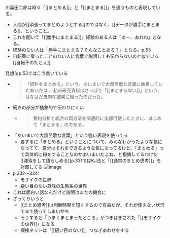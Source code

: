 
川喜田二郎は時々「[[まとめる]]」と「[[まとまる]]」を違うものと表現している。
- 人間が[[頑張ってまとめようとする]]のではなく、[[データが勝手にまとまる]]、ということ。
- これを聞いて「[[勝手にまとまる]]」経験のある人は「あー、あれね」となる。
- 経験のない人は「勝手にまとまる？そんなことある？」となる。p.53
- 自転車に乗ったことのない人に言葉で説明しても伝わらないのと似ている [[自転車のたとえ]]

発想法p.53ではこう書いている
- > 「資料をまとめる」という、あいまいで大風呂敷な言葉に執着していたあいだは 、私の研究資料はさっぱり「[[まとまらない]]」という、はなはだ皮肉な結果に陥ったのだった。
- 続きの部分が抽象的で伝わりにくい
    - > 要約分析と統合の両方法を関連的に全部行使したときに、はじめて「まとまる」のである。
- 「あいまいで大風呂敷な言葉」という強い表現を使ってる
    - 要するに「まとめる」ということについて、みんなわかったような気になってて、自分はそれをできるような気になってるけど、「まとめる」って具体的に何をすることなのかあいまいだよね、と指摘してるわけだ
[[渾沌をして語らしめる]]p.331ではKJ法と「[[通常のまとめ思考]]」を対置してる
![image](https://gyazo.com/01d61be24ae351deb2290f04d0c2082e/thumb/1000)
- p.332〜334:
    - モザイクの世界
    - 縫い目のない意味の生態系の世界
- これは面白い話なんだけど説明はまたの機会に
- ざっくりいうと
    - [[まとめ思考]]は判断時間を短くするので有益だが、それが使えない状況でまで使ってしまいがち
    - そうすると「うまくまとまったところ」がつぎはぎされた「[[モザイクの世界]]」になる
    - 探検ネットは「[[縫い目のない]]」つなぎあわせをする
